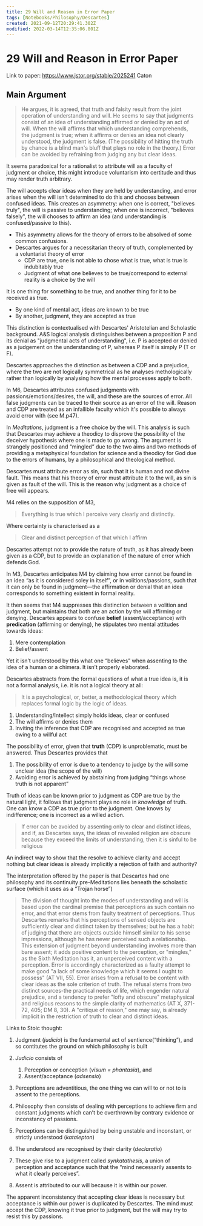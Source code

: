 ```yaml
---
title: 29 Will and Reason in Error Paper
tags: [Notebooks/Philosophy/Descartes]
created: 2021-09-12T20:29:41.302Z
modified: 2022-03-14T12:35:06.801Z
---
```


# 29 Will and Reason in Error Paper
Link to paper: https://www.jstor.org/stable/2025241
Caton

## Main Argument

> He argues, it is agreed, that truth and falsity result from the joint operation of understanding and will. He seems to say that judgments consist of an idea of understanding affirmed or denied by an act of will. When the will affirms that which understanding comprehends, the judgment is true; when it affirms or denies an idea not clearly understood, the judgment is false. (The possibility of hitting the truth by chance is a blind man's bluff that plays no role in the theory.) Error can be avoided by refraining from judging any but clear ideas.

It seems paradoxical for a rationalist to attribute will as a faculty of judgment or choice, this might introduce voluntarism into certitude and thus may render truth arbitrary.

The will accepts clear ideas when they are held by understanding, and error arises when the will isn't determined to do this and chooses between confused ideas. This creates an asymmetry: when one is correct, "believes truly", the will is passive to understanding; when one is incorrect, "believes falsely", the will chooses to affirm an idea (and understanding is confused/passive to this).
- This asymmetry allows for the theory of errors to be absolved of some common confusions.
- Descartes argues for a necessitarian theory of truth, complemented by a voluntarist theory of error
  - CDP are true, one is not able to chose what is true, what is true is indubitably true
  - Judgment of what one believes to be true/correspond to external reality is a choice by the will

It is one thing for something to be true, and another thing for it to be received as true.
- By one kind of mental act, ideas are known to be true
- By another, judgment, they are accepted as true

This distinction is contextualised with Descartes' Aristotelian and Scholastic background. A&S logical analysis distinguishes between a proposition P and its denial as "judgmental acts of understanding", i.e. P is accepted or denied as a judgement on the understanding of P, whereas P itself is simply P (T or F).

Descartes approaches the distinction as between a CDP and a prejudice, where the two are not logically symmetrical as he analyses methologically rather than logically by analysing how the mental processes apply to both.

In M6, Descartes attributes confused judgments with passions/emotions/desires, the will, and these are the sources of error.
All false judgments can be traced to their source as an error of the will. Reason and CDP are treated as an infallible faculty which it's possible to always avoid error with (see M.p47).

In *Meditations*, judgment is a free choice by the will. This analysis is such that Descartes may achieve a theodicy to disprove the possibility of the deceiver hypothesis where one is made to go wrong. The argument is strangely positioned and “mingled” due to the two aims and two methods of providing a metaphysical foundation for science and a theodicy for God due to the errors of humans, by a philosophical and theological method.

Descartes must attribute error as sin, such that it is human and not divine fault. This means that his theory of error must attribute it to the will, as sin is given as fault of the will. This is the reason why judgment as a choice of free will appears.

M4 relies on the supposition of M3,

> Everything is true which I perceive very clearly and distinctly.

Where certainty is characterised as a

> Clear and distinct perception of that which I affirm



Descartes attempt not to provide the nature of truth, as it has already been given as a CDP, but to provide an explanation of the nature of error which defends God.

In M3, Descartes anticipates M4 by claiming how error cannot be found in an idea “as it is considered soley in itself”, or in volitions/passions, such that it can only be found in judgment—the affirmation or denial that an idea corresponds to something existent in formal reality.

It then seems that M4 suppresses this distinction between a volition and judgment, but maintains that both are an action by the will affirming or denying. Descartes appears to confuse **belief** (assent/acceptance) with **predication** (affirming or denying), he stipulates two mental attitudes towards ideas:

1. Mere contemplation
2. Belief/assent

Yet it isn’t understood by this what one “believes” when assenting to the idea of a human or a chimera. It isn’t properly elaborated.

Descartes abstracts from the formal questions of what a true idea is, it is not a formal analysis, i.e. it is not a logical theory at all:

> It is a psychological, or, better, a methodological theory which replaces formal logic by the logic of ideas.



1. Understanding/Intellect simply holds ideas, clear or confused
2. The will affirms or denies them
3. Inviting the inference that CDP are recognised and accepted as true owing to a willful act

The possibility of error, given that **truth** (CDP) is unproblematic, must be answered. Thus Descartes provides that

1. The possibility of error is due to a tendency to judge by the will some unclear idea (the scope of the will)
2. Avoiding error is achieved by abstaining from judging “things whose truth is not apparent”

Truth of ideas can be known prior to judgment as CDP are true by the natural light, it follows that judgment plays no role in *knowledge* of truth. One can know a CDP as true prior to the judgment. One knows by indifference; one is incorrect as a willed action.



> If error can be avoided by assenting only to clear and distinct ideas, and if, as Descartes says, the ideas of revealed religion are obscure because they exceed the limits of understanding, then it is sinful to be religious

An indirect way to show that the resolve to achieve clarity and accept nothing but clear ideas is already implicitly a rejection of faith and authority?

The interpretation offered by the paper is that Descartes had one philosophy and its continuity pre-Meditations lies beneath the scholastic surface (which it uses as a “Trojan horse”)

> The division of thought into the modes of understanding and will is based upon the cardinal premise that perceptions as such contain no error, and that error stems from faulty treatment of perceptions. Thus Descartes remarks that his perceptions of sensed objects are sufficiently clear and distinct taken by themselves; but he has a habit of judging that there are objects outside himself similar to his sense impressions, although he has never perceived such a relationship. This extension of judgment beyond understanding involves more than bare assent; it adds positive content to the perception, or "mingles," as the Sixth Meditation has it, an unperceived content with a perception. Error is accordingly characterized as a faulty attempt to make good "a lack of some knowledge which it seems I ought to possess" (AT VII, 55). Error arises from a refusal to be content with clear ideas as the sole criterion of truth. The refusal stems from two distinct sources-the practical needs of life, which engender natural prejudice, and a tendency to prefer "lofty and obscure" metaphysical and religious reasons to the simple clarity of mathematics (AT X, 371-72, 405; DM 8, 30). A "critique of reason," one may say, is already implicit in the restriction of truth to clear and distinct ideas.



Links to Stoic thought:

1. Judgment (*judicio*) is the fundamental act of sentience(“thinking”), and so contitutes the ground on which philosophy is built
2. *Judicio* consists of
   1. Perception or conception (*visum = phantasia*), and
   2. Assent/acceptance (*adsensio*)

3. Perceptions are adventitious, the one thing we can will to or not to is assent to the perceptions.
4. Philosophy then consists of dealing with perceptions to achieve firm and constant judgments which can’t be overthrown by contrary evidence or inconstancy of  passions.

5. Perceptions can be distinguished by being unstable and inconstant, or strictly understood (*katalepton*)
6. The understood are recognised by their clarity (*declaratio*)
7. These give rise to a judgment called *synkatathesis*, a union of perception and acceptance such that the “mind necessarily assents to what it clearly perceives”.
8. Assent is attributed to our will because it is within our power.

The apparent inconsistency that accepting clear ideas is necessary but acceptance is within our power is duplicated by Descartes. The mind must accept the CDP, knowing it true prior to judgment, but the will may try to resist this by passions.
